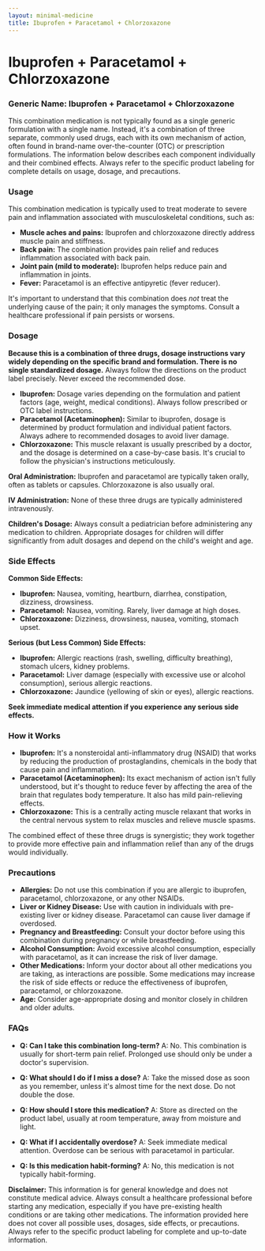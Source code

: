 ```yaml
---
layout: minimal-medicine
title: Ibuprofen + Paracetamol + Chlorzoxazone
---
```


# Ibuprofen + Paracetamol + Chlorzoxazone
### Generic Name:  Ibuprofen + Paracetamol + Chlorzoxazone

This combination medication is not typically found as a single generic formulation with a single name.  Instead, it's a combination of three separate, commonly used drugs, each with its own mechanism of action, often found in brand-name over-the-counter (OTC) or prescription formulations.  The information below describes each component individually and their combined effects.  Always refer to the specific product labeling for complete details on usage, dosage, and precautions.


### Usage

This combination medication is typically used to treat moderate to severe pain and inflammation associated with musculoskeletal conditions, such as:

* **Muscle aches and pains:**  Ibuprofen and chlorzoxazone directly address muscle pain and stiffness.
* **Back pain:**  The combination provides pain relief and reduces inflammation associated with back pain.
* **Joint pain (mild to moderate):**  Ibuprofen helps reduce pain and inflammation in joints.
* **Fever:** Paracetamol is an effective antipyretic (fever reducer).


It's important to understand that this combination does *not* treat the underlying cause of the pain; it only manages the symptoms.  Consult a healthcare professional if pain persists or worsens.


### Dosage

**Because this is a combination of three drugs, dosage instructions vary widely depending on the specific brand and formulation.  There is no single standardized dosage.**  Always follow the directions on the product label precisely.  Never exceed the recommended dose.


* **Ibuprofen:**  Dosage varies depending on the formulation and patient factors (age, weight, medical conditions).  Always follow prescribed or OTC label instructions.
* **Paracetamol (Acetaminophen):** Similar to ibuprofen, dosage is determined by product formulation and individual patient factors. Always adhere to recommended dosages to avoid liver damage.
* **Chlorzoxazone:** This muscle relaxant is usually prescribed by a doctor, and the dosage is determined on a case-by-case basis.  It's crucial to follow the physician's instructions meticulously.


**Oral Administration:**  Ibuprofen and paracetamol are typically taken orally, often as tablets or capsules. Chlorzoxazone is also usually oral.


**IV Administration:** None of these three drugs are typically administered intravenously.


**Children's Dosage:**  Always consult a pediatrician before administering any medication to children.  Appropriate dosages for children will differ significantly from adult dosages and depend on the child's weight and age.


### Side Effects

**Common Side Effects:**

* **Ibuprofen:**  Nausea, vomiting, heartburn, diarrhea, constipation, dizziness, drowsiness.
* **Paracetamol:**  Nausea, vomiting.  Rarely, liver damage at high doses.
* **Chlorzoxazone:** Dizziness, drowsiness, nausea, vomiting, stomach upset.


**Serious (but Less Common) Side Effects:**

* **Ibuprofen:** Allergic reactions (rash, swelling, difficulty breathing), stomach ulcers, kidney problems.
* **Paracetamol:**  Liver damage (especially with excessive use or alcohol consumption), serious allergic reactions.
* **Chlorzoxazone:**  Jaundice (yellowing of skin or eyes), allergic reactions.


**Seek immediate medical attention if you experience any serious side effects.**



### How it Works

* **Ibuprofen:**  It's a nonsteroidal anti-inflammatory drug (NSAID) that works by reducing the production of prostaglandins, chemicals in the body that cause pain and inflammation.
* **Paracetamol (Acetaminophen):**  Its exact mechanism of action isn't fully understood, but it's thought to reduce fever by affecting the area of the brain that regulates body temperature. It also has mild pain-relieving effects.
* **Chlorzoxazone:** This is a centrally acting muscle relaxant that works in the central nervous system to relax muscles and relieve muscle spasms.


The combined effect of these three drugs is synergistic; they work together to provide more effective pain and inflammation relief than any of the drugs would individually.


### Precautions

* **Allergies:** Do not use this combination if you are allergic to ibuprofen, paracetamol, chlorzoxazone, or any other NSAIDs.
* **Liver or Kidney Disease:** Use with caution in individuals with pre-existing liver or kidney disease.  Paracetamol can cause liver damage if overdosed.
* **Pregnancy and Breastfeeding:**  Consult your doctor before using this combination during pregnancy or while breastfeeding.
* **Alcohol Consumption:** Avoid excessive alcohol consumption, especially with paracetamol, as it can increase the risk of liver damage.
* **Other Medications:** Inform your doctor about all other medications you are taking, as interactions are possible.  Some medications may increase the risk of side effects or reduce the effectiveness of ibuprofen, paracetamol, or chlorzoxazone.
* **Age:**  Consider age-appropriate dosing and monitor closely in children and older adults.



### FAQs

* **Q: Can I take this combination long-term?** A: No. This combination is usually for short-term pain relief. Prolonged use should only be under a doctor's supervision.

* **Q: What should I do if I miss a dose?** A: Take the missed dose as soon as you remember, unless it's almost time for the next dose.  Do not double the dose.

* **Q: How should I store this medication?** A: Store as directed on the product label, usually at room temperature, away from moisture and light.

* **Q: What if I accidentally overdose?** A: Seek immediate medical attention.  Overdose can be serious with paracetamol in particular.

* **Q: Is this medication habit-forming?** A: No, this medication is not typically habit-forming.



**Disclaimer:** This information is for general knowledge and does not constitute medical advice. Always consult a healthcare professional before starting any medication, especially if you have pre-existing health conditions or are taking other medications.  The information provided here does not cover all possible uses, dosages, side effects, or precautions.  Always refer to the specific product labeling for complete and up-to-date information.
